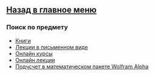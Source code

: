 ## [Назад в главное меню](https://github.com/ifanzilka/Mathematics_KPFU/blob/master/README.md)
### Поиск по предмету
+ [Книги](https://github.com/ifanzilka/Mathematics_KPFU/blob/master/links/books_mathematical_analysis/readme.md)
+ [Лекции в письменном виде](https://github.com/ifanzilka/Mathematics_KPFU/blob/master/links/mathematical-analysis/written-lection.md)
+ [Онлайн курсы]()
+ [Онлайн лекции]()
+ [Подчсчет в математическом пакете Wolfram Alpha]()


